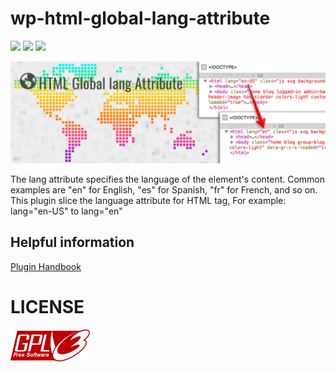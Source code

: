 # wp-html-global-lang-attribute

[![](https://github.com/reatlat/wp-html-global-lang-attribute/actions/workflows/main.yml/badge.svg)](https://github.com/reatlat/wp-html-global-lang-attribute/actions/workflows/main.yml)
[![](https://img.shields.io/badge/release-1.0.2-green.svg)](https://github.com/reatlat/wp-html-global-lang-attribute/releases/tag/v.1.0.1)
[![](https://img.shields.io/badge/Tested%20up%20to-WP%205.9-blue.svg?logo=wordpress)](https://wordpress.org/)

<img src="./includes/banner-1544x500.png">

The lang attribute specifies the language of the element's content.
Common examples are "en" for English, "es" for Spanish, "fr" for French, and so on.
This plugin slice the language attribute for HTML tag, For example: lang="en-US" to lang="en"

## Helpful information
[Plugin Handbook](https://developer.wordpress.org/plugins/wordpress-org/how-to-use-subversion/)

# LICENSE
[![GNU GPL v3.0](./includes/gplv3-127x51.png)](./LICENSE)
